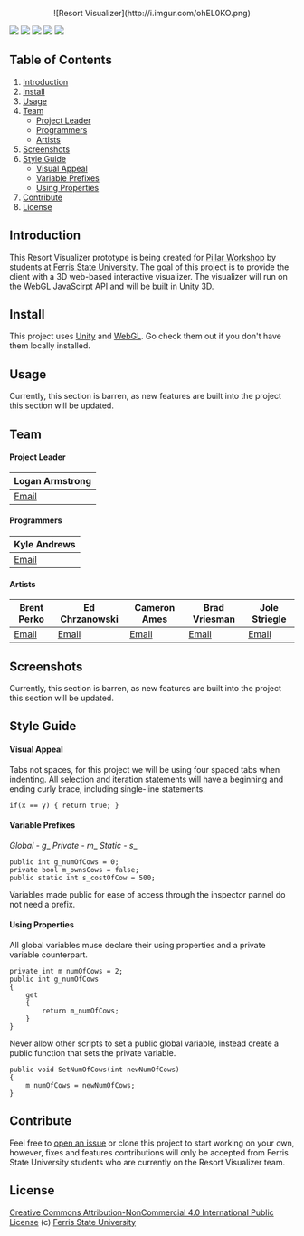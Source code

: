 <p align="center">
![Resort Visualizer](http://i.imgur.com/ohEL0KO.png)

[![](https://img.shields.io/badge/made%20by-Ferris%20State%20University-blue.svg?style=flat-square)](http://www.ferris.edu/dagd/) [![](https://img.shields.io/badge/engine-Unity-brightgreen.svg?style=flat-square)](https://unity3d.com/) [![](https://img.shields.io/badge/dependencies-WebGL-brightgreen.svg?style=flat-square)](https://docs.unity3d.com/Manual/webgl-gettingstarted.html) [![](https://img.shields.io/badge/issues-0%20open-brightgreen.svg?style=flat-square)](https://github.com/AndrewK9/Resort-Visualizer/issues) [![](https://img.shields.io/badge/license-NonCommercial%20CC%204-brightgreen.svg?style=flat-square)](https://github.com/AndrewK9/Resort-Visualizer/blob/master/LICENSE)
</p>

## Table of Contents
1. [Introduction](#introduction)
1. [Install](#install)
1. [Usage](#usage)
1. [Team](#team)
	- [Project Leader](#project-leader)
	- [Programmers](#programmers)
	- [Artists](#artists)
1. [Screenshots](#screenshots)
1. [Style Guide](#style-guide)
	- [Visual Appeal](#visual-appeal)
	- [Variable Prefixes](#variable-prefixes)
	- [Using Properties](#using-properties)
1. [Contribute](#contribute)
1. [License](#license)

## Introduction
This Resort Visualizer prototype is being created for [Pillar Workshop](http://www.pillarworkshop.com/) by students at [Ferris State University](http://www.ferris.edu/dagd/). The goal of this project is to provide the client with a 3D web-based interactive visualizer. The visualizer will run on the WebGL JavaScirpt API and will be built in Unity 3D.

## Install
This project uses [Unity](https://unity3d.com/) and [WebGL](https://docs.unity3d.com/Manual/webgl-gettingstarted.html). Go check them out if you don't have them locally installed.

## Usage
Currently, this section is barren, as new features are built into the project this section will be updated.

## Team
#### Project Leader

Logan Armstrong |
|-----|
| [Email](larmstrong30298@gmail.com) |

#### Programmers

Kyle Andrews |
|-----|
| [Email](andrewskyle28@gmail.com) |

#### Artists

Brent Perko | Ed Chrzanowski | Cameron Ames | Brad Vriesman | Jole Striegle |
|-----|-----|-----|-----|-----|
| [Email](brentp3rk0@gmail.com) | [Email](chrzane1@ferris.edu) | [Email](amesc3@ferris.edu) | [Email](vriesmb@ferris.edu) | [Email](striegj@ferris.edu) |

## Screenshots
Currently, this section is barren, as new features are built into the project this section will be updated.

## Style Guide
#### Visual Appeal
Tabs not spaces, for this project we will be using four spaced tabs when indenting.
All selection and iteration statements will have a beginning and ending curly brace, including single-line statements.
```
if(x == y) { return true; }
```

#### Variable Prefixes
_Global - g__
_Private - m__
_Static - s__
```
public int g_numOfCows = 0;
private bool m_ownsCows = false;
public static int s_costOfCow = 500;
```
Variables made public for ease of access through the inspector pannel do not need a prefix.

#### Using Properties
All global variables muse declare their using properties and a private variable counterpart.
```
private int m_numOfCows = 2;
public int g_numOfCows
{
    get
    {
        return m_numOfCows;
    }
}
```
Never allow other scripts to set a public global variable, instead create a public function that sets the private variable.
```
public void SetNumOfCows(int newNumOfCows)
{
    m_numOfCows = newNumOfCows;
}
```


## Contribute
Feel free to [open an issue](https://github.com/AndrewK9/Resort-Visualizer/issues) or clone this project to start working on your own, however, fixes and features contributions will only be accepted from Ferris State University students who are currently on the Resort Visualizer team.

## License
[Creative Commons Attribution-NonCommercial 4.0 International Public License](https://github.com/AndrewK9/Resort-Visualizer/blob/master/LICENSE) (c) [Ferris State University](http://www.ferris.edu/dagd/)